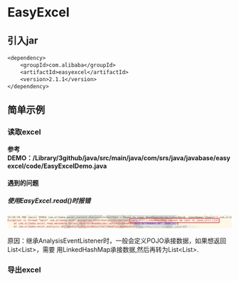 # EasyExcel


## 引入jar
```
<dependency>
    <groupId>com.alibaba</groupId>
    <artifactId>easyexcel</artifactId>
    <version>2.1.1</version>
</dependency>
```

## 简单示例

### 读取excel

**参考DEMO：/Library/3github/java/src/main/java/com/srs/java/javabase/easyexcel/code/EasyExcelDemo.java**


#### 遇到的问题

##### 使用EasyExcel.read()时报错

![avatar](./pic/easyExcel1.jpg)

原因：继承AnalysisEventListener时，一般会定义POJO承接数据，如果想返回List<List<String>>，需要
用LinkedHashMap承接数据,然后再转为List<List<String>>.
    
### 导出excel